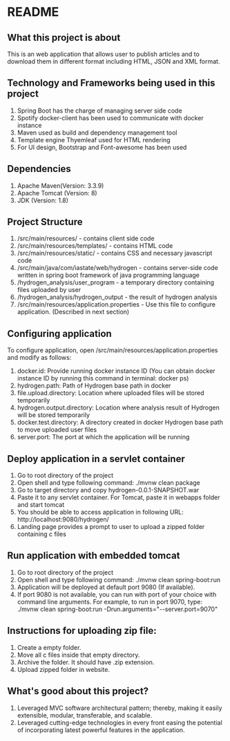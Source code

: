 # README #

## What this project is about ##
This is an web application that allows user to publish articles and to download them in different format including HTML, JSON and XML format.

## Technology and Frameworks being used in this project ##
1. Spring Boot has the charge of managing server side code
2. Spotify docker-client has been used to communicate with docker instance
3. Maven used as build and dependency management tool
4. Template engine Thyemleaf used for HTML rendering
5. For UI design, Bootstrap and Font-awesome has been used

## Dependencies ##
1. Apache Maven(Version: 3.3.9)
2. Apache Tomcat (Version: 8)
3. JDK (Version: 1.8)


## Project Structure ##
1. /src/main/resources/ - contains client side code
2. /src/main/resources/templates/ - contains HTML code
3. /src/main/resources/static/ - contains CSS and necessary javascript code
4. /src/main/java/com/iastate/web/hydrogen - contains server-side code written in spring boot framework of java programming language
5. /hydrogen_analysis/user_program - a temporary directory containing files uploaded by user
6. /hydrogen_analysis/hydrogen_output - the result of hydrogen analysis
7. /src/main/resources/application.properties - Use this file to configure application. (Described in next section)


## Configuring application ##
To configure application, open /src/main/resources/application.properties and modify as follows:
1. docker.id: Provide running docker instance ID (You can obtain docker instance ID by running this command in terminal: docker ps)
2. hydrogen.path: Path of Hydrogen base path in docker
3. file.upload.directory: Location where uploaded files will be stored temporarily
4. hydrogen.output.directory: Location where analysis result of Hydrogen will be stored temporarily
5. docker.test.directory: A directory created in docker Hydrogen base path to move uploaded user files
6. server.port: The port at which the application will be running

 
## Deploy application in a servlet container ##
1. Go to root directory of the project
2. Open shell and type following command: ./mvnw clean package
3. Go to target directory and copy hydrogen-0.0.1-SNAPSHOT.war
4. Paste it to any servlet container. For Tomcat, paste it in webapps folder and start tomcat
5. You should be able to access application in following URL: http://localhost:9080/hydrogen/ 
6. Landing page provides a prompt to user to upload a zipped folder containing c files


## Run application with embedded tomcat ##
1. Go to root directory of the project
2. Open shell and type following command: ./mvnw clean spring-boot:run
3. Application will be deployed at default port 9080 (If available). 
4. If port 9080 is not available, you can run with port of your choice with command line arguments. For example, to run in port 9070, type: ./mvnw clean spring-boot:run -Drun.arguments="--server.port=9070"

## Instructions for uploading zip file:
1. Create a empty folder.
2. Move all c files inside that empty directory.
3. Archive the folder. It should have .zip extension.
4. Upload zipped folder in website.

## What's good about this project? ##
1. Leveraged MVC software architectural pattern; thereby, making it easily extensible, modular, transferable, and scalable.
2. Leveraged cutting-edge technologies in every front easing the potential of incorporating latest powerful features in the application. 
